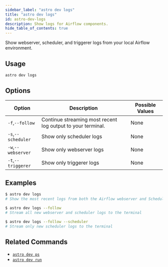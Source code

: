 ```yaml
---
sidebar_label: "astro dev logs"
title: "astro dev logs"
id: astro-dev-logs
description: Show logs for Airflow components.
hide_table_of_contents: true
---
```


Show webserver, scheduler, and triggerer logs from your local Airflow environment.

## Usage

```sh
astro dev logs
```

## Options

| Option             | Description                                                 | Possible Values |
| ------------------ | ----------------------------------------------------------- | --------------- |
| `-f`,`--follow`    | Continue streaming most recent log output to your terminal. | None            |
| `-s`,`--scheduler` | Show only scheduler logs                                    | None            |
| `-w`,`--webserver` | Show only webserver logs                                    | None            |
| `-t`,`--triggerer` | Show only triggerer logs                                    | None            |


## Examples

```sh
$ astro dev logs
# Show the most recent logs from both the Airflow webserver and Scheduler

$ astro dev logs --follow
# Stream all new webserver and scheduler logs to the terminal

$ astro dev logs --follow --scheduler
# Stream only new scheduler logs to the terminal
```

## Related Commands

- [`astro dev ps`](cli/astro-dev-ps.md)
- [`astro dev run`](cli/astro-dev-run.md)
